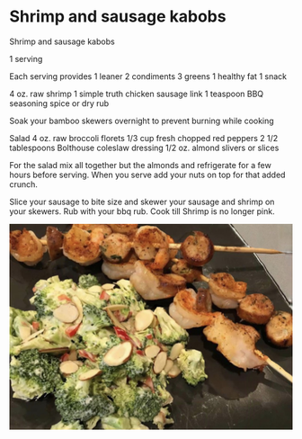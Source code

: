 # Shrimp and sausage kabobs

Shrimp and sausage kabobs

1 serving 

Each serving provides 
1 leaner
2 condiments 
3 greens 
1 healthy fat
1 snack 

4 oz. raw shrimp 
1  simple truth chicken sausage link
1 teaspoon BBQ seasoning spice or dry rub

Soak your bamboo skewers overnight to prevent burning while cooking 

Salad
4 oz. raw broccoli florets 
1/3 cup fresh chopped red peppers 
2 1/2 tablespoons Bolthouse coleslaw dressing 
1/2 oz. almond slivers or slices

For the salad mix all together but the almonds and refrigerate for a few hours before serving. When you serve add your nuts on top for that added crunch. 

Slice your sausage to bite size and skewer your sausage and shrimp on your skewers. Rub with your bbq rub. 
Cook till Shrimp is no longer pink.

![Shrimp and sausage kabobs](images/Shrimp%20and%20sausage%20kabobs.jpeg)

